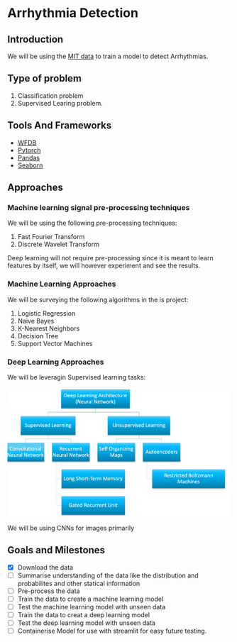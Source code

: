 # Arrhythmia Detection

## Introduction

We will be using the [MIT data](https://archive.physionet.org/physiobank/database/html/mitdbdir/mitdbdir.htm) to train a model to detect Arrhythmias.

## Type of problem

1. Classification problem
2. Supervised Learing problem.

## Tools And Frameworks
- [WFDB](https://wfdb.readthedocs.io/en/latest/)
- [Pytorch](https://pytorch.org/)
- [Pandas](https://pandas.pydata.org/)
- [Seaborn](https://seaborn.pydata.org/)

## Approaches

### Machine learning signal pre-processing techniques
We will be using the following pre-processing techniques:

1. Fast Fourier Transform
2. Discrete Wavelet Transform

Deep learning will not require pre-processing since it is meant to learn features by itself, we will however experiment and see the results.
### Machine Learning Approaches

We will be surveying the following algorithms in the is project:

1. Logistic Regression
2. Naive Bayes
3. K-Nearest Neighbors
4. Decision Tree
5. Support Vector Machines

### Deep Learning Approaches

We will be leveragin Supervised learning tasks:

![Deep learning Architectures](./img/Screenshot%202023-06-01%20230540.png)

We will be using CNNs for images primarily

## Goals and Milestones

- [x] Download the data
- [ ] Summarise understanding of the data like the distribution and probabilites and other statical information
- [ ] Pre-process the data
- [ ] Train the data to create a machine learning model
- [ ] Test the machine learning model with unseen data
- [ ] Train the data to creat a deep learning model
- [ ] Test the deep learning model with unseen data
- [ ] Containerise Model for use with streamlit for easy future testing.
